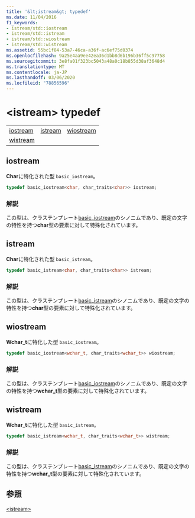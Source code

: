 ```yaml
---
title: '&lt;istream&gt; typedef'
ms.date: 11/04/2016
f1_keywords:
- istream/std::iostream
- istream/std::istream
- istream/std::wiostream
- istream/std::wistream
ms.assetid: 55bc1f84-53a7-46ca-a36f-ac6ef75d0374
ms.openlocfilehash: 9a25e4aa9ee42ea36d1bb8d6b196b36ff5c97758
ms.sourcegitcommit: 3e8fa01f323bc5043a48a0c18b855d38af3648d4
ms.translationtype: MT
ms.contentlocale: ja-JP
ms.lasthandoff: 03/06/2020
ms.locfileid: "78856596"
---
```

# <a name="ltistreamgt-typedefs"></a>&lt;istream&gt; typedef

||||
|-|-|-|
|[iostream](#iostream)|[istream](#istream)|[wiostream](#wiostream)|
|[wistream](#wistream)|

## <a name="iostream"></a>  iostream

**Char**に特化された型 `basic_iostream`。

```cpp
typedef basic_iostream<char, char_traits<char>> iostream;
```

### <a name="remarks"></a>解説

この型は、クラステンプレート[basic_iostream](../standard-library/basic-iostream-class.md)のシノニムであり、既定の文字の特性を持つ**char**型の要素に対して特殊化されています。

## <a name="istream"></a>  istream

**Char**に特化された型 `basic_istream`。

```cpp
typedef basic_istream<char, char_traits<char>> istream;
```

### <a name="remarks"></a>解説

この型は、クラステンプレート[basic_istream](../standard-library/basic-istream-class.md)のシノニムであり、既定の文字の特性を持つ**char**型の要素に対して特殊化されています。

## <a name="wiostream"></a>  wiostream

**Wchar_t**に特化した型 `basic_iostream`。

```cpp
typedef basic_iostream<wchar_t, char_traits<wchar_t>> wiostream;
```

### <a name="remarks"></a>解説

この型は、クラステンプレート[basic_iostream](../standard-library/basic-iostream-class.md)のシノニムであり、既定の文字の特性を持つ**wchar_t**型の要素に対して特殊化されています。

## <a name="wistream"></a>  wistream

**Wchar_t**に特化した型 `basic_istream`。

```cpp
typedef basic_istream<wchar_t, char_traits<wchar_t>> wistream;
```

### <a name="remarks"></a>解説

この型は、クラステンプレート[basic_istream](../standard-library/basic-istream-class.md)のシノニムであり、既定の文字の特性を持つ**wchar_t**型の要素に対して特殊化されています。

## <a name="see-also"></a>参照

[\<istream>](../standard-library/istream.md)
